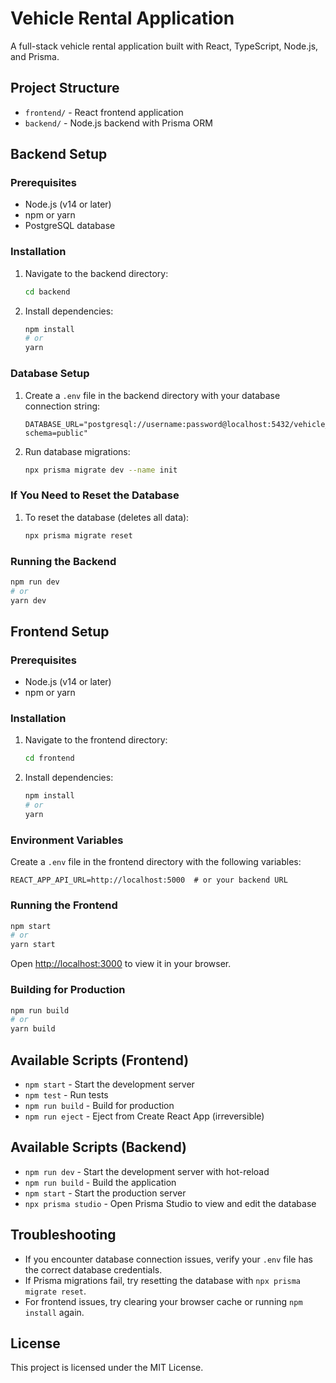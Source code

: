 # Vehicle Rental Application

A full-stack vehicle rental application built with React, TypeScript, Node.js, and Prisma.

## Project Structure

- `frontend/` - React frontend application
- `backend/` - Node.js backend with Prisma ORM

## Backend Setup

### Prerequisites
- Node.js (v14 or later)
- npm or yarn
- PostgreSQL database

### Installation

1. Navigate to the backend directory:
   ```bash
   cd backend
   ```

2. Install dependencies:
   ```bash
   npm install
   # or
   yarn
   ```

### Database Setup

1. Create a `.env` file in the backend directory with your database connection string:
   ```
   DATABASE_URL="postgresql://username:password@localhost:5432/vehicle_rental?schema=public"
   ```

2. Run database migrations:
   ```bash
   npx prisma migrate dev --name init
   ```

### If You Need to Reset the Database

1. To reset the database (deletes all data):
   ```bash
   npx prisma migrate reset
   ```

### Running the Backend

```bash
npm run dev
# or
yarn dev
```

## Frontend Setup

### Prerequisites
- Node.js (v14 or later)
- npm or yarn

### Installation

1. Navigate to the frontend directory:
   ```bash
   cd frontend
   ```

2. Install dependencies:
   ```bash
   npm install
   # or
   yarn
   ```

### Environment Variables

Create a `.env` file in the frontend directory with the following variables:

```
REACT_APP_API_URL=http://localhost:5000  # or your backend URL
```

### Running the Frontend

```bash
npm start
# or
yarn start
```

Open [http://localhost:3000](http://localhost:3000) to view it in your browser.

### Building for Production

```bash
npm run build
# or
yarn build
```

## Available Scripts (Frontend)

- `npm start` - Start the development server
- `npm test` - Run tests
- `npm run build` - Build for production
- `npm run eject` - Eject from Create React App (irreversible)

## Available Scripts (Backend)

- `npm run dev` - Start the development server with hot-reload
- `npm run build` - Build the application
- `npm start` - Start the production server
- `npx prisma studio` - Open Prisma Studio to view and edit the database

## Troubleshooting

- If you encounter database connection issues, verify your `.env` file has the correct database credentials.
- If Prisma migrations fail, try resetting the database with `npx prisma migrate reset`.
- For frontend issues, try clearing your browser cache or running `npm install` again.

## License

This project is licensed under the MIT License.
